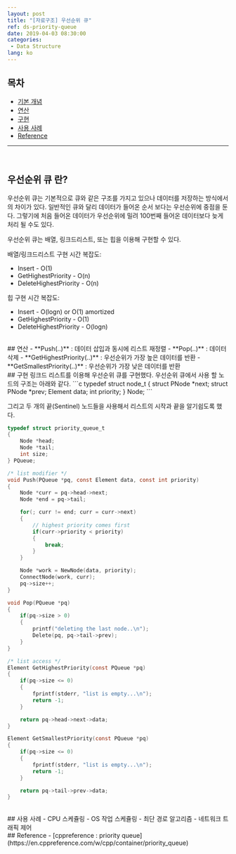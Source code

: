 ```yaml
---
layout: post
title: "[자료구조] 우선순위 큐"
ref: ds-priority-queue
date: 2019-04-03 08:30:00
categories: 
 - Data Structure
lang: ko
---
```


## 목차
- [기본 개념](#concept)
- [연산](#op)
- [구현](#implement)
- [사용 사례](#app)
- [Reference](#ref)

<hr />
<br />

## 우선순위 큐 란? <a id="concept"></a>
우선순위 큐는 기본적으로 큐와 같은 구조를 가지고 있으나 데이터를 저장하는 방식에서의 차이가 있다.
일반적인 큐와 달리 데이터가 들어온 순서 보다는 우선순위에 중점을 둔다. 그렇기에 처음 들어온 데이터가
우선순위에 밀려 100번째 들어온 데이터보다 늦게 처리 될 수도 있다.

우선순위 큐는 배열, 링크드리스트, 또는 힙을 이용해 구현할 수 있다.

배열/링크드리스트 구현 시간 복잡도:
- Insert - O(1)
- GetHighestPriority - O(n)
- DeleteHighestPriority - O(n)

힙 구현 시간 복잡도:
- Insert - O(logn) or O(1) amortized
- GetHighestPriority - O(1)
- DeleteHighestPriority - O(logn)

<br />
## 연산 <a id="op"></a>
- **Push(..)** : 데이터 삽입과 동시에 리스트 재정렬
- **Pop(..)** : 데이터 삭제
- **GetHighestPriority(..)** : 우선순위가 가장 높은 데이터를 반환 
- **GetSmallestPriority(..)** : 우선순위가 가장 낮은 데이터를 반환

<br />
## 구현 <a id="implement"></a>
링크드 리스트를 이용해 우선순위 큐를 구현했다. 우선순위 큐에서 사용 할 노드의 구조는 아래와 같다.
```c
typedef struct node_t
{
    struct PNode *next;
    struct PNode *prev;
    Element data;
    int priority;
} Node;
```

그리고 두 개의 끝(Sentinel) 노드들을 사용해서 리스트의 시작과 끝을 알기쉽도록 했다.
```c
typedef struct priority_queue_t
{
	Node *head;
	Node *tail;
	int size;
} PQueue;
```

```c
/* list modifier */
void Push(PQueue *pq, const Element data, const int priority)
{
	Node *curr = pq->head->next;
	Node *end = pq->tail;

	for(; curr != end; curr = curr->next)
	{
		// highest priority comes first
		if(curr->priority < priority)
		{
			break;
		}
	}

	Node *work = NewNode(data, priority);
	ConnectNode(work, curr);
	pq->size++;
}

void Pop(PQueue *pq)
{
	if(pq->size > 0)
	{
		printf("deleting the last node..\n");
		Delete(pq, pq->tail->prev);
	}
}

/* list access */
Element GetHighestPriority(const PQueue *pq)
{
	if(pq->size <= 0)
	{
		fprintf(stderr, "list is empty...\n");
		return -1;
	}

	return pq->head->next->data;
}

Element GetSmallestPriority(const PQueue *pq)
{
	if(pq->size <= 0)
	{
		fprintf(stderr, "list is empty...\n");
		return -1;
	}

	return pq->tail->prev->data;
}
```

<br />
## 사용 사례 <a id="app"></a>
 - CPU 스케쥴링
 - OS 작업 스케쥴링
 - 최단 경로 알고리즘
 - 네트워크 트래픽 제어

<br />
## Reference <a id="ref"></a>
- [cppreference : priority queue](https://en.cppreference.com/w/cpp/container/priority_queue)
